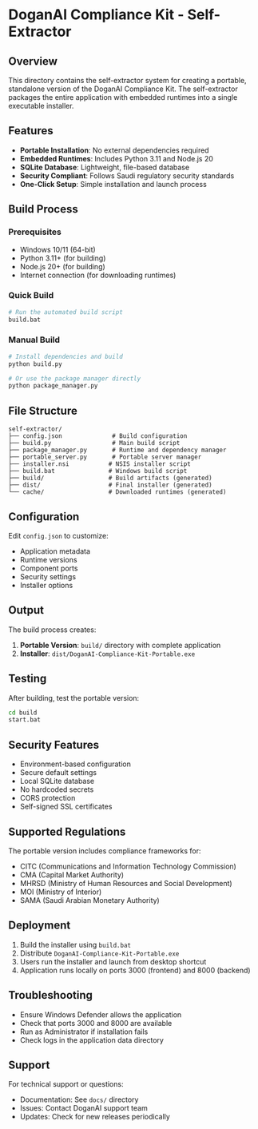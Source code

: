 # DoganAI Compliance Kit - Self-Extractor

## Overview
This directory contains the self-extractor system for creating a portable, standalone version of the DoganAI Compliance Kit. The self-extractor packages the entire application with embedded runtimes into a single executable installer.

## Features
- **Portable Installation**: No external dependencies required
- **Embedded Runtimes**: Includes Python 3.11 and Node.js 20
- **SQLite Database**: Lightweight, file-based database
- **Security Compliant**: Follows Saudi regulatory security standards
- **One-Click Setup**: Simple installation and launch process

## Build Process

### Prerequisites
- Windows 10/11 (64-bit)
- Python 3.11+ (for building)
- Node.js 20+ (for building)
- Internet connection (for downloading runtimes)

### Quick Build
```bash
# Run the automated build script
build.bat
```

### Manual Build
```bash
# Install dependencies and build
python build.py

# Or use the package manager directly
python package_manager.py
```

## File Structure
```
self-extractor/
├── config.json              # Build configuration
├── build.py                 # Main build script
├── package_manager.py       # Runtime and dependency manager
├── portable_server.py       # Portable server manager
├── installer.nsi           # NSIS installer script
├── build.bat               # Windows build script
├── build/                  # Build artifacts (generated)
├── dist/                   # Final installer (generated)
└── cache/                  # Downloaded runtimes (generated)
```

## Configuration
Edit `config.json` to customize:
- Application metadata
- Runtime versions
- Component ports
- Security settings
- Installer options

## Output
The build process creates:
1. **Portable Version**: `build/` directory with complete application
2. **Installer**: `dist/DoganAI-Compliance-Kit-Portable.exe`

## Testing
After building, test the portable version:
```bash
cd build
start.bat
```

## Security Features
- Environment-based configuration
- Secure default settings
- Local SQLite database
- No hardcoded secrets
- CORS protection
- Self-signed SSL certificates

## Supported Regulations
The portable version includes compliance frameworks for:
- CITC (Communications and Information Technology Commission)
- CMA (Capital Market Authority)
- MHRSD (Ministry of Human Resources and Social Development)
- MOI (Ministry of Interior)
- SAMA (Saudi Arabian Monetary Authority)

## Deployment
1. Build the installer using `build.bat`
2. Distribute `DoganAI-Compliance-Kit-Portable.exe`
3. Users run the installer and launch from desktop shortcut
4. Application runs locally on ports 3000 (frontend) and 8000 (backend)

## Troubleshooting
- Ensure Windows Defender allows the application
- Check that ports 3000 and 8000 are available
- Run as Administrator if installation fails
- Check logs in the application data directory

## Support
For technical support or questions:
- Documentation: See `docs/` directory
- Issues: Contact DoganAI support team
- Updates: Check for new releases periodically
